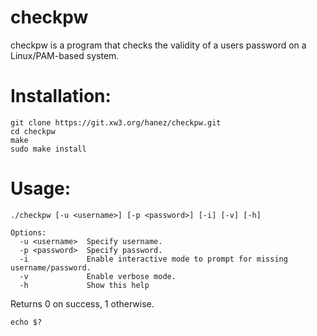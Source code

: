 # checkpw

checkpw is a program that checks the validity of a users password on a Linux/PAM-based system.

# Installation:

```
git clone https://git.xw3.org/hanez/checkpw.git
cd checkpw
make
sudo make install
```

# Usage:

```
./checkpw [-u <username>] [-p <password>] [-i] [-v] [-h]

Options:
  -u <username>  Specify username.
  -p <password>  Specify password.
  -i             Enable interactive mode to prompt for missing username/password.
  -v             Enable verbose mode.
  -h             Show this help
```

Returns 0 on success, 1 otherwise.

```
echo $?
```
